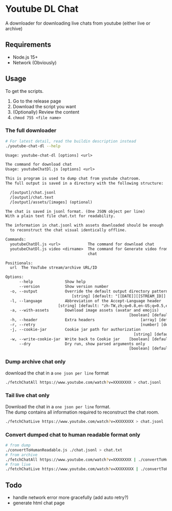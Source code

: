 # Youtube DL Chat

A downloader for downloading live chats from youtube (either live or archive)

## Requirements

- Node.js 15+
- Network (Obviously)

## Usage

To get the scripts.

1. Go to the release page
2. Download the script you want
3. (Optionally) Review the content
4. `chmod 755 <file name>`

### The full downloader

```bash
# For latest detail, read the buildin description instead
./youtube-chat-dl --help
```

```txt
Usage: youtube-chat-dl [options] <url>

The command for download chat
Usage: youtubeChatDl.js [options] <url>

This is program is used to dump chat from youtube chatroom.
The full output is saved in a directory with the following structure:

  /[output]/chat.jsonl
  /[output]/chat.text
  /[output]/assets/[images] (optional)

The chat is saved in jsonl format. (One JSON object per line)
With a plain text file chat.txt for readability.

The information in chat.jsonl with assets downloaded should be enough
  to reconstruct the chat visual identically offline.

Commands:
  youtubeChatDl.js <url>            The command for download chat      [default]
  youtubeChatDl.js video <dirname>  The command for Generate video from recorded
                                    chat

Positionals:
  url  The YouTube stream/archive URL/ID                                [string]

Options:
      --help              Show help                                    [boolean]
      --version           Show version number                          [boolean]
  -o, --output            Override the default output directory pattern
                             [string] [default: "[[DATE]][[STREAM_ID]] [TITLE]"]
  -l, --language          Abbreviation of the Accept-Language header
                       [string] [default: "zh-TW,zh;q=0.8,en-US;q=0.5,en;q=0.3"]
  -a, --with-assets       Download image assets (avatar and emojis)
                                                      [boolean] [default: false]
  -h, --header            Extra headers                    [array] [default: []]
  -r, --retry                                              [number] [default: 3]
  -j, --cookie-jar        Cookie jar path for authorization
                                                        [string] [default: null]
  -w, --write-cookie-jar  Write back to Cookie jar    [boolean] [default: false]
      --dry               Dry run, show parsed arguments only
                                                      [boolean] [default: false]
```

### Dump archive chat only

download the chat in a `one json per line` format

```bash
./fetchChatAll https://www.youtube.com/watch?v=XXXXXXXX > chat.jsonl
```

### Tail live chat only

Download the chat in a `one json per line` format.  
The dump contains all information required to reconstruct the chat room.

```bash
./fetchChatLive https://www.youtube.com/watch?v=XXXXXXXX > chat.jsonl
```

### Convert dumped chat to human readable format only

```bash
# from dump
./convertToHumanReadable.js ./chat.jsonl > chat.txt
# from archive
./fetchChatAll https://www.youtube.com/watch?v=XXXXXXXX | ./convertToHumanReadable.js > chat.txt
# from live
./fetchChatLive https://www.youtube.com/watch?v=XXXXXXXX | ./convertToHumanReadable.js > chat.txt
```

## Todo

- handle network error more gracefully (add auto retry?)
- generate html chat page

